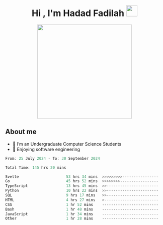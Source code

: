 <h1 align="center">Hi , I'm Hadad Fadilah <img src="https://media.giphy.com/media/hvRJCLFzcasrR4ia7z/giphy.gif" width="35"></h1>

<p align="center">
<img src="https://media.tenor.com/78dNivDemDAAAAAi/speech-bubble-venti.gif" width="300"/>    
</p>


##  About me
- 🔭 I’m an Undergraduate Computer Science Students
- 🌱 Enjoying software engineering

<!--START_SECTION:waka-->

```go
From: 25 July 2024 - To: 30 September 2024

Total Time: 145 hrs 20 mins

Svelte                     53 hrs 34 mins  >>>>>>>>>----------------   36.49 %
Go                         45 hrs 52 mins  >>>>>>>>-----------------   31.25 %
TypeScript                 13 hrs 45 mins  >>-----------------------   09.37 %
Python                     10 hrs 22 mins  >>-----------------------   07.07 %
SQL                        9 hrs 17 mins   >>-----------------------   06.33 %
HTML                       4 hrs 27 mins   >------------------------   03.03 %
CSS                        1 hr 52 mins    -------------------------   01.28 %
Bash                       1 hr 48 mins    -------------------------   01.23 %
JavaScript                 1 hr 34 mins    -------------------------   01.07 %
Other                      1 hr 28 mins    -------------------------   01.01 %
```

<!--END_SECTION:waka-->




<!--
**Fadil-Tao/Fadil-Tao** is a ✨ _special_ ✨ repository because its `README.md` (this file) appears on your GitHub profile.


